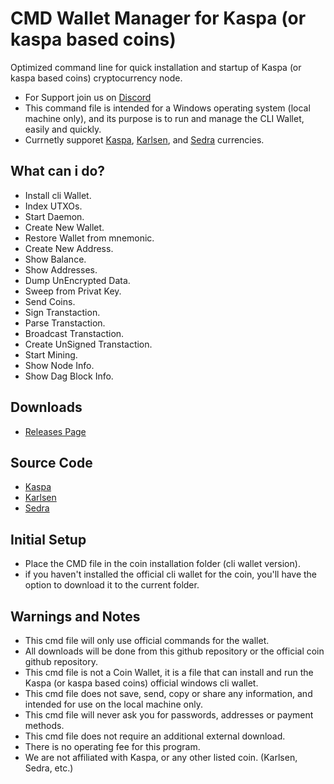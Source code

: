 # CMD Wallet Manager for Kaspa (or kaspa based coins)
Optimized command line for quick installation and startup of Kaspa (or kaspa based coins) cryptocurrency node.
- For Support join us on [Discord](https://discord.gg/gtH9nkGrHu)
- This command file is intended for a Windows operating system (local machine only), and its purpose is to run and manage the CLI Wallet, easily and quickly.
- Currnetly supporet [Kaspa](https://github.com/kaspanet/kaspad), [Karlsen](https://github.com/karlsen-network/karlsend), and [Sedra](https://github.com/sedracoin/sedrad) currencies.

## What can i do?
- Install cli Wallet.
- Index UTXOs.
- Start Daemon.
- Create New Wallet.
- Restore Wallet from mnemonic.
- Create New Address.
- Show Balance.
- Show Addresses.
- Dump UnEncrypted Data.
- Sweep from Privat Key.
- Send Coins.
- Sign Transtaction.
- Parse Transtaction.
- Broadcast Transtaction.
- Create UnSigned Transtaction.
- Start Mining.
- Show Node Info.
- Show Dag Block Info.

## Downloads
- [Releases Page](https://github.com/UnLuckyLust/WalletManager/releases)

## Source Code
- [Kaspa](https://github.com/UnLuckyLust/WalletManager/tree/kaspa)
- [Karlsen](https://github.com/UnLuckyLust/WalletManager/tree/karlsen)
- [Sedra](https://github.com/UnLuckyLust/WalletManager/tree/sedra)

## Initial Setup
- Place the CMD file in the coin installation folder (cli wallet version).
- if you haven't installed the official cli wallet for the coin, you'll have the option to download it to the current folder.

## Warnings and Notes
- This cmd file will only use official commands for the wallet.
- All downloads will be done from this github repository or the official coin github repository.
- This cmd file is not a Coin Wallet, it is a file that can install and run the Kaspa (or kaspa based coins) official windows cli wallet.
- This cmd file does not save, send, copy or share any information, and intended for use on the local machine only.
- This cmd file will never ask you for passwords, addresses or payment methods.
- This cmd file does not require an additional external download.
- There is no operating fee for this program.
- We are not affiliated with Kaspa, or any other listed coin. (Karlsen, Sedra, etc.)

